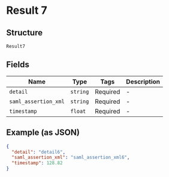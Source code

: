 
# Result 7

## Structure

`Result7`

## Fields

| Name | Type | Tags | Description |
|  --- | --- | --- | --- |
| `detail` | `string` | Required | - |
| `saml_assertion_xml` | `string` | Required | - |
| `timestamp` | `float` | Required | - |

## Example (as JSON)

```json
{
  "detail": "detail6",
  "saml_assertion_xml": "saml_assertion_xml6",
  "timestamp": 128.82
}
```


